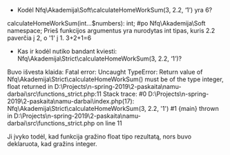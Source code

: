 
 * Kodėl Nfq\Akademija\Soft\calculateHomeWorkSum(3, 2.2, ‘1’) yra 6?
 
 calculateHomeWorkSum(int…$numbers): int; #po Nfq\Akademija\Soft namespace;
 Prieš funkcijos argumentus yra nurodytas int tipas, kuris 2.2 paverčia į 2, o '1' į 1. 3+2+1=6
 
 * Kas ir kodėl nutiko bandant kviesti: Nfq\Akademija\Strict\calculateHomeWorkSum(3, 2.2, ‘1’)?
 
 Buvo išvesta klaida: Fatal error: Uncaught TypeError: Return value of Nfq\Akademija\Strict\calculateHomeWorkSum() must be of the type integer, float returned in D:\Projects\n-spring-2019\2-paskaita\namu-darbai\src\functions_strict.php:11
Stack trace:
#0 D:\Projects\n-spring-2019\2-paskaita\namu-darbai\index.php(17): Nfq\Akademija\Strict\calculateHomeWorkSum(3, 2.2, '1')
#1 {main}
  thrown in D:\Projects\n-spring-2019\2-paskaita\namu-darbai\src\functions_strict.php on line 11
  
   Ji įvyko todėl, kad funkcija gražino float tipo rezultatą, nors buvo deklaruota, kad gražins integer.